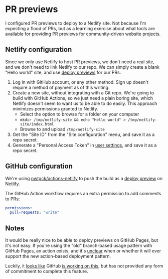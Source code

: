 # PR previews

I configured PR previews to deploy to a Netlify site. Not because I'm expecting a flood
of PRs, but as a learning exercise about what tools are available for providing PR
previews for community-driven website projects.


## Netlify configuration

Since we only use Netlify to host PR previews, we don't need a real site, and we don't
need to link Netlify to our repo. We can simply create a blank "Hello world" site, and
use [deploy previews](https://docs.netlify.com/site-deploys/deploy-previews/) for our
PRs.

1. Log in with GitHub account, or any other method. Sign up doesn't require a method of
   payment as of this writing.
1. Create a new site, without integrating with a Git repo. We're going to build with
   GitHub Actions, so we just need a plain boring site, which Netlify doesn't seem to
   want us to be able to do easily. This approach minimizes permissions granted to
   Netlify.
    * Select the option to browse for a folder on your computer
    * `mkdir /tmp/netlify-site && echo "Hello world" > /tmp/netlify-site/index.html`
    * Browse to and upload `/tmp/netlify-site`
1. Get the "Site ID" from the "Site configuration" menu, and save it as a repo secret.
1. Generate a "Personal Access Token" in
   [user settings](https://app.netlify.com/user/applications#personal-access-tokens),
   and save it as a repo secret.


## GitHub configuration

We're using [nwtgck/actions-netlify](https://github.com/nwtgck/actions-netlify) to push
the build as a [deploy preview](https://docs.netlify.com/site-deploys/deploy-previews/)
on Netlify.

The GitHub Action workflow requires an extra permission to add comments to PRs:

```yaml
permissions:
  pull-requests: "write"
```


## Notes

It would be really nice to be able to deploy previews on GitHub Pages, but it's not
easy. If you're using the "old" branch-based usage pattern with GitHub Pages, an action
exists, and it's [unclear](https://github.com/rossjrw/pr-preview-action/issues/21) when
or whether it will ever support the new action-based deployment pattern.

Luckily, it [looks like](https://github.com/orgs/community/discussions/7730) GitHub [is
working on this](https://github.com/actions/deploy-pages/pull/61), but has not provided
any form of commitment to complete this feature.

